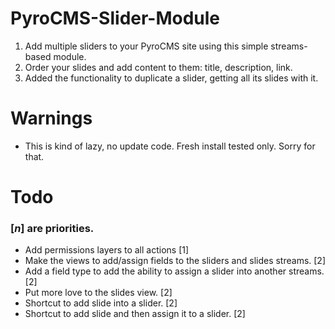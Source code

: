 PyroCMS-Slider-Module
=====================

1. Add multiple sliders to your PyroCMS site using this simple streams-based module.
2. Order your slides and add content to them: title, description, link.
3. Added the functionality to duplicate a slider, getting all its slides with it.

# Warnings
* This is kind of lazy, no update code. Fresh install tested only. Sorry for that.

# Todo
### [<i>n</i>] are priorities.
* Add permissions layers to all actions [1]
* Make the views to add/assign fields to the sliders and slides streams. [2]
* Add a field type to add the ability to assign a slider into another streams. [2]
* Put more love to the slides view. [2]
* Shortcut to add slide into a slider. [2]
* Shortcut to add slide and then assign it to a slider. [2]